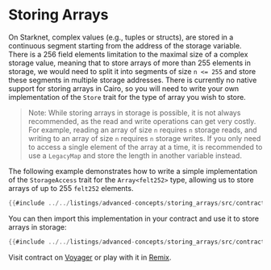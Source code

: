 # Storing Arrays

On Starknet, complex values (e.g., tuples or structs), are stored in a continuous segment starting from the address of the storage variable. There is a 256 field elements limitation to the maximal size of a complex storage value, meaning that to store arrays of more than 255 elements in storage, we would need to split it into segments of size `n <= 255` and store these segments in multiple storage addresses. There is currently no native support for storing arrays in Cairo, so you will need to write your own implementation of the `Store` trait for the type of array you wish to store.

> Note: While storing arrays in storage is possible, it is not always recommended, as the read and write operations can get very costly. For example, reading an array of size `n` requires `n` storage reads, and writing to an array of size `n` requires `n` storage writes. If you only need to access a single element of the array at a time, it is recommended to use a `LegacyMap` and store the length in another variable instead.

The following example demonstrates how to write a simple implementation of the `StorageAccess` trait for the `Array<felt252>` type, allowing us to store arrays of up to 255 `felt252` elements.

```rust
{{#include ../../listings/advanced-concepts/storing_arrays/src/contract.cairo:StorageAccessImpl}}
```

You can then import this implementation in your contract and use it to store arrays in storage:

```rust
{{#include ../../listings/advanced-concepts/storing_arrays/src/contract.cairo:StoreArrayContract}}
```
Visit contract on [Voyager](https://goerli.voyager.online/contract/0x008F8069a3Fcd7691Db46Dc3b6F9D2C0436f9200E861330957Fd780A3595da86) or play with it in [Remix](https://remix.ethereum.org/?#activate=Starknet&url=https://github.com/NethermindEth/StarknetByExample/blob/main/listings/advanced-concepts/storing_arrays/src/contract.cairo).

